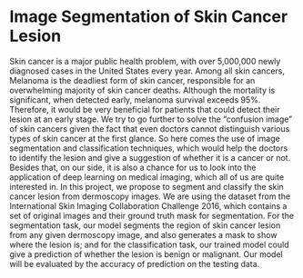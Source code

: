 # Image Segmentation of Skin Cancer Lesion
  Skin cancer is a major public health problem, with over 5,000,000 newly diagnosed cases in the United States every year. Among all skin cancers, Melanoma is the deadliest form of skin cancer, responsible for an overwhelming majority of skin cancer deaths. Although the mortality is significant, when detected early, melanoma survival exceeds 95%. Therefore, it would be very beneficial for patients that could detect their lesion at an early stage. We try to go further to solve the “confusion image” of skin cancers given the fact that even doctors cannot distinguish various types of skin cancer at the first glance. So here comes the use of image segmentation and classification techniques, which would help the doctors to identify the lesion and give a suggestion of whether it is a cancer or not. Besides that, on our side, it is also a chance for us to look into the application of deep learning on medical imaging, which all of us are quite interested in.
  In this project, we propose to segment and classify the skin cancer lesion from dermoscopy images. We are using the dataset from the International Skin Imaging Collaboration Challenge 2016, which contains a set of original images and their ground truth mask for segmentation. For the segmentation task, our model segments the region of skin cancer lesion from any given dermoscopy image, and also generates a mask to show where the lesion is; and for the classification task, our trained model could give a prediction of whether the lesion is benign or malignant. Our model will be evaluated by the accuracy of prediction on the testing data.
